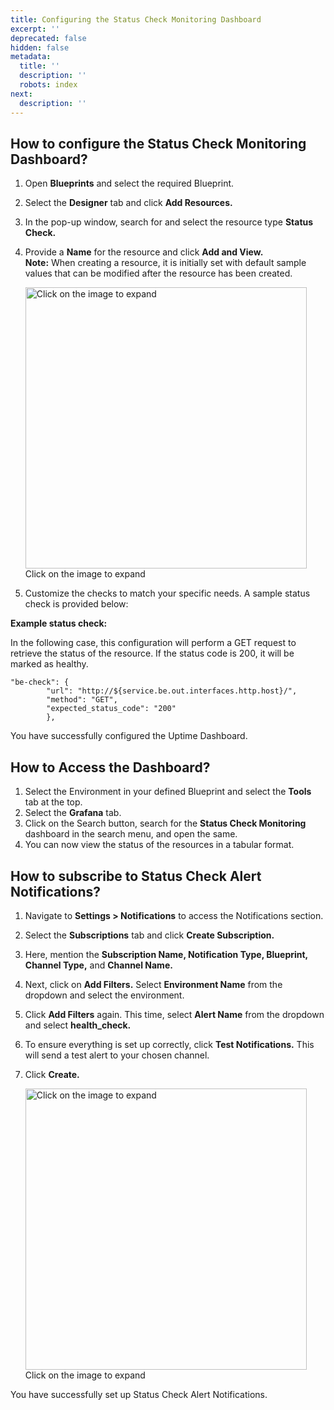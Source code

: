```yaml
---
title: Configuring the Status Check Monitoring Dashboard
excerpt: ''
deprecated: false
hidden: false
metadata:
  title: ''
  description: ''
  robots: index
next:
  description: ''
---
```

## How to configure the Status Check Monitoring Dashboard?

1. Open **Blueprints** and select the required Blueprint. 
2. Select the **Designer** tab and click **Add Resources.**
3. In the pop-up window, search for and select the resource type **Status Check.**
4. Provide a **Name** for the resource and click **Add and View.**\
   **Note:** When creating a resource, it is initially set with default sample values that can be modified after the resource has been created.

   <Image alt="Click on the image to expand" align="center" width="450px" border={true} src="https://files.readme.io/ecd3f78-image.png">
     Click on the image to expand
   </Image>
5. Customize the checks to match your specific needs. A sample status check is provided below:

**Example status check:**

In the following case, this configuration will perform a GET request to retrieve the status of the resource. If the status code is 200, it will be marked as healthy.

```Text JSON
"be-check": {
        "url": "http://${service.be.out.interfaces.http.host}/",
        "method": "GET",
        "expected_status_code": "200"
        },
```

You have successfully configured the Uptime Dashboard.

## How to Access the Dashboard?

1. Select the Environment in your defined Blueprint and select the **Tools** tab at the top.
2. Select the **Grafana** tab.
3. Click on the Search button, search for the **Status Check Monitoring** dashboard in the search menu, and open the same.
4. You can now view the status of the resources in a tabular format.

## How to subscribe to Status Check Alert Notifications?

1. Navigate to **Settings > Notifications** to access the Notifications section.
2. Select the **Subscriptions** tab and click **Create Subscription.**
3. Here, mention the **Subscription Name, Notification Type, Blueprint, Channel Type,** and **Channel Name.**
4. Next, click on **Add Filters.** Select **Environment Name** from the dropdown and select the environment.
5. Click **Add Filters** again. This time, select **Alert Name** from the dropdown and select **health\_check.**
6. To ensure everything is set up correctly, click **Test Notifications.** This will send a test alert to your chosen channel.
7. Click **Create.**

   <Image alt="Click on the image to expand" align="center" width="450px" border={true} src="https://files.readme.io/0a82864-image.png">
     Click on the image to expand
   </Image>

You have successfully set up Status Check Alert Notifications.
